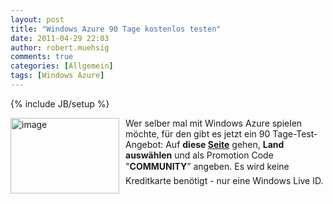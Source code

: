 ```yaml
---
layout: post
title: "Windows Azure 90 Tage kostenlos testen"
date: 2011-04-29 22:03
author: robert.muehsig
comments: true
categories: [Allgemein]
tags: [Windows Azure]
---
```

{% include JB/setup %}
<p><a href="{{BASE_PATH}}/assets/wp-images/image1260.png"><img style="border-bottom: 0px; border-left: 0px; margin: 0px 10px 0px 0px; display: inline; border-top: 0px; border-right: 0px" title="image" border="0" alt="image" align="left" src="{{BASE_PATH}}/assets/wp-images/image_thumb440.png" width="174" height="121" /></a>Wer selber mal mit Windows Azure spielen möchte, für den gibt es jetzt ein 90 Tage-Test-Angebot: Auf <strong>diese </strong><a href="http://www.msdn-online.de/go/AzureforCommunity "><strong>Seite</strong></a> gehen, <strong>Land auswählen</strong> und als Promotion Code "<strong>COMMUNITY</strong>” angeben. Es wird keine Kreditkarte benötigt - nur eine Windows Live ID.</p>
